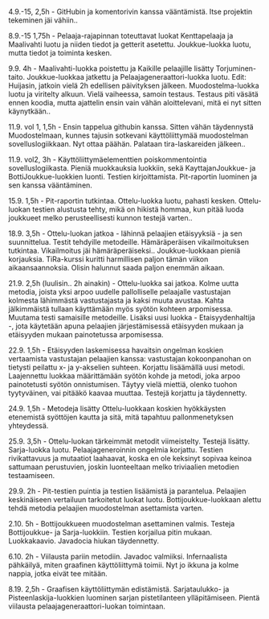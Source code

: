 4.9.-15, 2,5h - GitHubin ja komentorivin kanssa vääntämistä. Itse projektin tekeminen jäi vähiin..

8.9.-15 1,75h - Pelaaja-rajapinnan toteuttavat luokat Kenttapelaaja ja Maalivahti luotu ja niiden tiedot ja getterit asetettu. Joukkue-luokka luotu, mutta tiedot ja toiminta kesken.

9.9. 4h - Maalivahti-luokka poistettu ja Kaikille pelaajille lisätty Torjuminen-taito. Joukkue-luokkaa jatkettu ja Pelaajageneraattori-luokka luotu. Edit: Huijasin, jatkoin vielä 2h edellisen päivityksen jälkeen. Muodostelma-luokka luotu ja viritelty alkuun. Vielä vaiheessa, samoin testaus. Testaus piti väsätä ennen koodia, mutta ajattelin ensin vain vähän aloittelevani, mitä ei nyt sitten käynytkään..

11.9. vol 1, 1,5h - Ensin tappelua githubin kanssa. Sitten vähän täydennystä Muodostelmaan, kunnes tajusin sotkevani käyttöliittymää muodostelman sovelluslogiikkaan. Nyt ottaa päähän. Palataan tira-laskareiden jälkeen..

11.9. vol2, 3h - Käyttöliittymäelementtien poiskommentointia sovelluslogiikasta. Pieniä muokkauksia luokkiin, sekä KayttajanJoukkue- ja BottiJoukkue-luokkien luonti. Testien kirjoittamista. Pit-raportin luominen ja sen kanssa vääntäminen.

15.9. 1,5h - Pit-raportin tutkintaa. Ottelu-luokka luotu, pahasti kesken. Ottelu-luokan testien alustusta tehty, mikä on hikistä hommaa, kun pitää luoda joukkueet melko perusteellisesti kunnon testejä varten..

18.9. 3,5h - Ottelu-luokan jatkoa - lähinnä pelaajien etäisyyksiä - ja sen suunnittelua. Testit tehdyille metodeille. Hämäräperäisen vikailmoituksen tutkintaa. Vikailmoitus jäi hämäräperäiseksi.. Joukkue-luokkaan pieniä korjauksia. TiRa-kurssi kuritti harmillisen paljon tämän viikon aikaansaannoksia. Olisin halunnut saada paljon enemmän aikaan.

21.9. 2,5h (luulisin.. 2h ainakin) - Ottelu-luokka sai jatkoa. Kolme uutta metodia, joista yksi arpoo uudelle pallolliselle pelaajalle vastustajan kolmesta lähimmästä vastustajasta ja kaksi muuta avustaa. Kahta jälkimmäistä tullaan käyttämään myös syötön kohteen arpomisessa. Muutama testi samaisille metodeille. Lisäksi uusi luokka - Etaisyydenhaltija -, jota käytetään apuna pelaajien järjestämisessä etäisyyden mukaan ja etäisyyden mukaan painotetussa arpomisessa.

22.9. 1,5h - Etäisyyden laskemisessa havaitsin ongelman koskien vertaamista vastustajan pelaajien kanssa: vastustajan kokoonpanohan on tietysti peilattu x- ja y-akselien suhteen. Korjattu lisäämällä uusi metodi. Laajennettu luokkaa määrittämään syötön kohde ja metodi, joka arpoo painotetusti syötön onnistumisen. Täytyy vielä miettiä, olenko tuohon tyytyväinen, vai pitääkö kaavaa muuttaa. Testejä korjattu ja täydennetty.

24.9. 1,5h - Metodeja lisätty Ottelu-luokkaan koskien hyökkäysten etenemistä syöttöjen kautta ja sitä, mitä tapahtuu pallonmenetyksen yhteydessä.

25.9. 3,5h - Ottelu-luokan tärkeimmät metodit viimeistelty. Testejä lisätty. Sarja-luokka luotu. Pelaajageneroinnin ongelmia korjattu. Testien rivikattavuus ja mutaatiot laahaavat, koska en ole keksinyt sopivaa keinoa sattumaan perustuvien, joskin luonteeltaan melko triviaalien metodien testaamiseen.

29.9. 2h - Pit-testien puintia ja testien lisäämistä ja parantelua. Pelaajien keskinäiseen vertailuun tarkoitetut luokat luotu. Bottijoukkue-luokkaan alettu tehdä metodia pelaajien muodostelman asettamista varten.

2.10. 5h - Bottijoukkueen muodostelman asettaminen valmis. Testeja Bottijoukkue- ja Sarja-luokkiin. Testien korjailua pitin mukaan. Luokkakaavio. Javadocia hiukan täydennetty.

6.10. 2h - Viilausta pariin metodiin. Javadoc valmiiksi. Infernaalista pähkäilyä, miten graafinen käyttöliittymä toimii. Nyt jo ikkuna ja kolme nappia, jotka eivät tee mitään.

8.19. 2,5h - Graafisen käyttöliittymän edistämistä. Sarjataulukko- ja Pisteenlaskija-luokkien luominen sarjan pistetilanteen ylläpitämiseen. Pientä viilausta pelaajageneraattori-luokan toimintaan.

